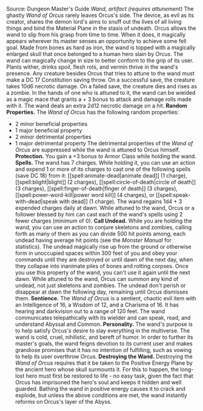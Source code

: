 Source: Dungeon Master's Guide
*Wand, artifact (requires attunement)*
The ghastly *Wand of Orcus* rarely leaves Orcus's side. The device, as evil as its creator, shares the demon lord's aims to snuff out the lives of all living things and bind the Material Plane in the stasis of undeath. Orcus allows the wand to slip from his grasp from time to time. When it does, it magically appears wherever its master senses an opportunity to achieve some fell goal.
Made from bones as hard as iron, the wand is topped with a magically enlarged skull that once belonged to a human hero slain by Orcus. The wand can magically change in size to better conform to the grip of its user. Plants wither, drinks spoil, flesh rots, and vermin thrive in the wand's presence.
Any creature besides Orcus that tries to attune to the wand must make a DC 17 Constitution saving throw. On a successful save, the creature takes 10d6 necrotic damage. On a failed save, the creature dies and rises as a zombie.
In the hands of one who is attuned to it, the wand can be wielded as a magic mace that grants a + 3 bonus to attack and damage rolls made with it. The wand deals an extra 2d12 necrotic damage on a hit.
**Random Properties.** The *Wand of Orcus* has the following random properties:
* 2 minor beneficial properties
* 1 major beneficial property
* 2 minor detrimental properties
* 1 major detrimental property
The detrimental properties of the *Wand of Orcus* are suppressed while the wand is attuned to Orcus himself.
**Protection.** You gain a +3 bonus to Armor Class while holding the wand.
**Spells.** The wand has 7 charges. While holding it, you can use an action and expend 1 or more of its charges to cast one of the following spells (save DC 18) from it: [[spell:animate-dead|animate dead]] (1 charge), [[spell:blight|blight]] (2 charges), [[spell:circle-of-death|circle of death]] (3 charges), [[spell:finger-of-death|finger of death]] (3 charges), [[spell:power-word-kill|power word kill]] (4 charges), or [[spell:speak-with-dead|speak with dead]] (1 charge). The wand regains 1d4 + 3 expended charges daily at dawn.
While attuned to the wand, Orcus or a follower blessed by him can cast each of the wand's spells using 2 fewer charges (minimum of 0).
**Call Undead.** While you are holding the wand, you can use an action to conjure skeletons and zombies, calling forth as many of them as you can divide 500 hit points among, each undead having average hit points (see the *Monster Manual* for statistics). The undead magically rise up from the ground or otherwise form in unoccupied spaces within 300 feet of you and obey your commands until they are destroyed or until dawn of the next day, when they collapse into inanimate piles of bones and rotting corpses. Once you use this property of the wand, you can't use it again until the next dawn.
While attuned to the wand, Orcus can summon any kind of undead, not just skeletons and zombies. The undead don't perish or disappear at dawn the following day, remaining until Orcus dismisses them.
**Sentience.** The *Wand of Orcus* is a sentient, chaotic evil item with an Intelligence of 16, a Wisdom of 12, and a Charisma of 16. It has hearing and darkvision out to a range of 120 feet.
The wand communicates telepathically with its wielder and can speak, read, and understand Abyssal and Common.
**Personality.** The wand's purpose is to help satisfy Orcus's desire to slay everything in the multiverse. The wand is cold, cruel, nihilistic, and bereft of humor.
In order to further its master's goals, the wand feigns devotion to its current user and makes grandiose promises that it has no intention of fulfilling, such as vowing to help its user overthrow Orcus.
**Destroying the Wand.** Destroying the *Wand of Orcus* requires that it be taken to the Positive Energy Plane by the ancient hero whose skull surmounts it. For this to happen, the long-lost hero must first be restored to life - no easy task, given the fact that Orcus has imprisoned the hero's soul and keeps it hidden and well guarded.
Bathing the wand in positive energy causes it to crack and explode, but unless the above conditions are met, the wand instantly reforms on Orcus's layer of the Abyss.